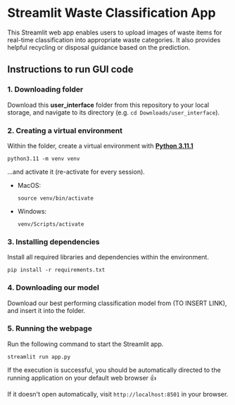 # Streamlit Waste Classification App
This Streamlit web app enables users to upload images of waste items for real-time classification into appropriate waste categories. It also provides helpful recycling or disposal guidance based on the prediction.

## Instructions to run GUI code 

### 1. Downloading folder
Download this **user_interface** folder from this repository to your local storage, and navigate to its directory (e.g. `cd Downloads/user_interface`).


### 2. Creating a virtual environment
Within the folder, create a virtual environment with [**Python 3.11.1**](https://www.python.org/downloads/release/python-3111/)
```
python3.11 -m venv venv
```

...and activate it (re-activate for every session).

- MacOS:
    ```
    source venv/bin/activate
    ```

- Windows:
    ```
    venv/Scripts/activate
    ```


### 3. Installing dependencies
Install all required libraries and dependencies within the environment.
```
pip install -r requirements.txt
```

### 4. Downloading our model
Download our best performing classification model from (TO INSERT LINK), and insert it into the folder.

### 5. Running the webpage
Run the following command to start the Streamlit app.
```
streamlit run app.py
```
If the execution is successful, you should be automatically directed to the running application on your default web browser 👍

If it doesn't open automatically, visit `http://localhost:8501` in your browser.
